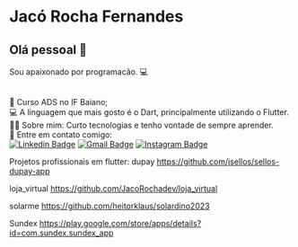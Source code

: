 # Jacó Rocha Fernandes

## Olá pessoal 👋
Sou apaixonado por programacão. :computer:


 <br/> 📒 Curso ADS no IF Baiano;
 <br/> :computer: A linguagem que mais gosto é o Dart, principalmente utilizando o Flutter. 
 <br/> 👱‍♂️ Sobre mim: Curto tecnologias e tenho vontade de sempre aprender.
 <br/> :email: Entre em contato comigo: 
 <br/>
 [![Linkedin Badge](https://img.shields.io/badge/-Jaco%20Rocha-blue?style=social-square&logo=Linkedin&logoColor=white&link=https://www.linkedin.com/in/jac%C3%B3-rocha-fernandes-4839a71b0/)](https://www.linkedin.com/in/jac%C3%B3-rocha-fernandes-4839a71b0/)  [![Gmail Badge](https://img.shields.io/badge/-Jaco%20Rocha-c14438?style=social-square&logo=Gmail&logoColor=white&link=mailto:jacorocha.dev@gmail.com)](mailto:jacorocha.dev@gmail.com)  [![Instagram Badge](https://img.shields.io/badge/-Jaco%20Rocha-3f729b?style=social-square&logo=Instagram&logoColor=white&link=http://instagram.com/jaco_rocha19/)](http://instagram.com/jaco_rocha19/)


Projetos profissionais em flutter:
dupay
https://github.com/jsellos/sellos-dupay-app

loja_virtual
https://github.com/JacoRochadev/loja_virtual

solarme
https://github.com/heitorklaus/solardino2023

Sundex
https://play.google.com/store/apps/details?id=com.sundex.sundex_app
